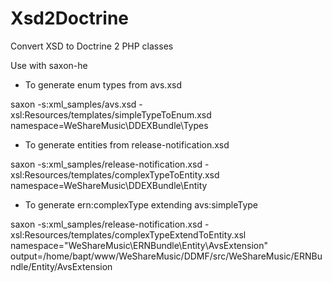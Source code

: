 Xsd2Doctrine
============

Convert XSD to Doctrine 2 PHP classes

Use with saxon-he

- To generate enum types from avs.xsd

saxon -s:xml_samples/avs.xsd -xsl:Resources/templates/simpleTypeToEnum.xsd namespace=WeShareMusic\DDEXBundle\Types

- To generate entities from release-notification.xsd

saxon -s:xml_samples/release-notification.xsd -xsl:Resources/templates/complexTypeToEntity.xsd namespace=WeShareMusic\DDEXBundle\Entity


- To generate ern:complexType extending avs:simpleType

saxon -s:xml_samples/release-notification.xsd -xsl:Resources/templates/complexTypeExtendToEntity.xsl namespace="WeShareMusic\ERNBundle\Entity\AvsExtension" output=/home/bapt/www/WeShareMusic/DDMF/src/WeShareMusic/ERNBundle/Entity/AvsExtension
